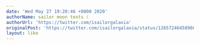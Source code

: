 ```yaml
---
date: 'Wed May 27 19:20:46 +0000 2020'
authorName: sailor moon texts ☾
authorUrl: 'https://twitter.com/isailorgalaxia'
originalPost: 'https://twitter.com/isailorgalaxia/status/1265724645896044544'
layout: like
---
```

